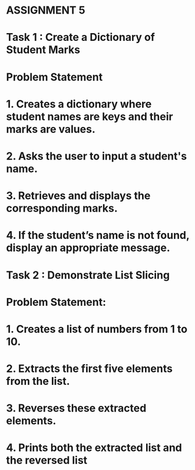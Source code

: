 # ASSIGNMENT 5

# Task 1 : Create a Dictionary of Student Marks
# Problem Statement
# 1.   Creates a dictionary where student names are keys and their marks are values.
# 2.   Asks the user to input a student's name.
# 3.   Retrieves and displays the corresponding marks.
# 4.   If the student’s name is not found, display an appropriate message.

# Task 2 : Demonstrate List Slicing
# Problem Statement:
# 1.   Creates a list of numbers from 1 to 10.
# 2.   Extracts the first five elements from the list.
# 3.   Reverses these extracted elements.
# 4.   Prints both the extracted list and the reversed list

